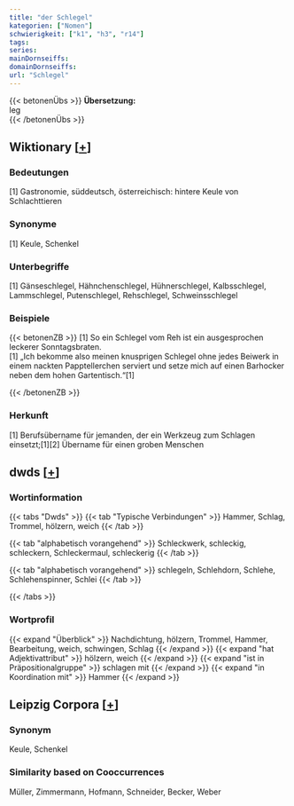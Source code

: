 ```yaml
---
title: "der Schlegel"
kategorien: ["Nomen"]
schwierigkeit: ["k1", "h3", "r14"]
tags:
series:
mainDornseiffs:
domainDornseiffs:
url: "Schlegel"
---
```


{{< betonenÜbs >}}
**Übersetzung:**  
leg  
{{< /betonenÜbs >}}

## Wiktionary [[+](https://de.wiktionary.org/wiki/Schlegel)]

### Bedeutungen
[1] Gastronomie, süddeutsch, österreichisch: hintere Keule von Schlachttieren  

### Synonyme
[1] Keule, Schenkel  

### Unterbegriffe
[1] Gänseschlegel, Hähnchenschlegel, Hühnerschlegel, Kalbsschlegel, Lammschlegel, Putenschlegel, Rehschlegel, Schweinsschlegel  

### Beispiele
{{< betonenZB >}}
[1] So ein Schlegel vom Reh ist ein ausgesprochen leckerer Sonntagsbraten.  
[1] „Ich bekomme also meinen knusprigen Schlegel ohne jedes Beiwerk in einem nackten Papptellerchen serviert und setze mich auf einen Barhocker neben dem hohen Gartentisch.“[1]  

{{< /betonenZB >}}
### Herkunft
[1] Berufsübername für jemanden, der ein Werkzeug zum Schlagen einsetzt;[1][2] Übername für einen groben Menschen  



## dwds [[+](https://www.dwds.de/wb/Schlegel)]

### Wortinformation
{{< tabs "Dwds" >}}
{{< tab "Typische Verbindungen" >}}
Hammer, Schlag, Trommel, hölzern, weich
{{< /tab >}}

{{< tab "alphabetisch vorangehend" >}}
Schleckwerk, schleckig, schleckern, Schleckermaul, schleckerig
{{< /tab >}}

{{< tab "alphabetisch vorangehend" >}}
schlegeln, Schlehdorn, Schlehe, Schlehenspinner, Schlei
{{< /tab >}}

{{< /tabs >}}

### Wortprofil
{{< expand "Überblick" >}} Nachdichtung, hölzern, Trommel, Hammer, Bearbeitung, weich, schwingen, Schlag {{< /expand >}}
{{< expand "hat Adjektivattribut" >}} hölzern, weich {{< /expand >}}
{{< expand "ist in Präpositionalgruppe" >}} schlagen mit {{< /expand >}}
{{< expand "in Koordination mit" >}} Hammer {{< /expand >}}

## Leipzig Corpora [[+](https://corpora.uni-leipzig.de/en/res?word=Schlegel&corpusId=deu_newscrawl-public_2018)]


### Synonym
Keule, Schenkel


### Similarity based on Cooccurrences
Müller, Zimmermann, Hofmann, Schneider, Becker, Weber

